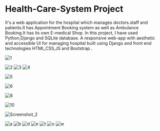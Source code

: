 # Health-Care-System Project 
It's a web application for the hospital which manages doctors.staff and patients.It has Appointment Booking system as well as Ambulance Booking.It has its own E-medical Shop.
In this project, I have used Python,Django  and SQLite database. A responsive web-app with aesthetic and accessible UI for managing  hospital built using Django and front end technologies HTML,CSS,JS and Bootstrap .

![1](https://user-images.githubusercontent.com/91863955/143219583-b36ae52a-b2dc-4537-9511-9c25f211146d.png)

![2](https://user-images.githubusercontent.com/91863955/143219685-ada5e617-4807-4416-a4b7-681bdddeaca0.png)
![3](https://user-images.githubusercontent.com/91863955/143219695-51d12e89-b943-4e67-a641-1dbefcab4a88.png)
![4](https://user-images.githubusercontent.com/91863955/143219720-ee70241e-627e-4285-970e-dc2d4aa799dd.png)


![5](https://user-images.githubusercontent.com/91863955/143219740-5051bd38-d632-4749-a288-31edc4504da4.png)

![6](https://user-images.githubusercontent.com/91863955/143219759-013160bb-6139-4680-9950-67a915d401ba.png)

![8](https://user-images.githubusercontent.com/91863955/143219780-bae786b2-2487-413d-9d31-360debc14273.png)

![10](https://user-images.githubusercontent.com/91863955/143219822-689dd284-8def-4a02-b04b-21f8d737a512.png)


![Screenshot_2](https://user-images.githubusercontent.com/91863955/143220498-b624f215-3722-43af-a590-e5ea0cb6a1ad.png)


![a](https://user-images.githubusercontent.com/91863955/143219963-84346089-67b6-4976-8a0d-0333d6262461.png)
![b](https://user-images.githubusercontent.com/91863955/143219940-4a0449e5-41ec-4888-9aa3-00fb60494712.png)
![d](https://user-images.githubusercontent.com/91863955/143220010-80b96056-34ba-4546-af30-293e5dbdfe5a.png)
![e](https://user-images.githubusercontent.com/91863955/143220032-1ae78704-5d02-4341-9c95-b19a9ad1eccb.png)
![t](https://user-images.githubusercontent.com/91863955/143220062-a04d55cd-1e67-431d-82b4-fbc8711f21a0.png)
![o](https://user-images.githubusercontent.com/91863955/143220075-23f14757-b5d9-4bdd-aceb-c6535de8fd43.png)
![w](https://user-images.githubusercontent.com/91863955/143220084-bb8cd295-1224-4624-a727-99cc13c2c066.png)



